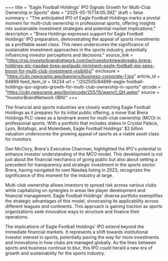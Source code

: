 +++
title = "Eagle Football Holdings' IPO Signals Growth for Multi-Club Ownership in Sports"
date = "2025-05-15T14:05:39Z"
draft = false
summary = "The anticipated IPO of Eagle Football Holdings marks a pivotal moment for multi-club ownership in professional sports, offering insights into sustainable investment strategies and potential market implications."
description = "Brera Holdings expresses support for Eagle Football Holdings' IPO preparation, demonstrating the appeal of sports investments as a profitable asset class. This news underscores the significance of sustainable investment approaches in the sports industry, potentially influencing investor perceptions and decisions."
source_link = "https://rss.investorbrandnetwork.com/iw/investorknewsbreaks-brera-holdings-plc-nasdaq-brea-applauds-imminent-eagle-football-ipo-sees-boost-for-multi-club-investment-visibility/"
enclosure = "https://cdn.newsramp.app/banners/business-corporate-1.jpg"
article_id = 84899
feed_item_id = 14234
url = "/202505/84899-eagle-football-holdings-ipo-signals-growth-for-multi-club-ownership-in-sports"
qrcode = "https://cdn.newsramp.app/ibn/qrcode/255/15/wamcf_QH.webp"
source = "InvestorBrandNetwork (IBN)"
+++

<p>The financial and sports industries are closely watching Eagle Football Holdings as it prepares for its initial public offering, a move that Brera Holdings PLC views as a landmark event for multi-club ownership (MCO) in professional sports. With a portfolio that includes stakes in Crystal Palace, Lyon, Botafogo, and Molenbeek, Eagle Football Holdings' $2 billion valuation underscores the growing appeal of sports as a viable asset class for investors.</p><p>Dan McClory, Brera's Executive Chairman, highlighted the IPO's potential to enhance investor understanding of the MCO model. This development is not just about the financial mechanics of going public but also about setting a precedent for transparency and strategic investment in the sports sector. Brera, having navigated its own Nasdaq listing in 2023, recognizes the significance of this moment for the industry at large.</p><p>Multi-club ownership allows investors to spread risk across various clubs while capitalizing on synergies in areas like player development and financial management. Eagle Football Holdings' diverse portfolio exemplifies the strategic advantages of this model, showcasing its applicability across different leagues and continents. This approach is gaining traction as sports organizations seek innovative ways to structure and finance their operations.</p><p>The implications of Eagle Football Holdings' IPO extend beyond the immediate financial markets. It represents a shift towards institutional investor interest in sports, potentially paving the way for more investments and innovations in how clubs are managed globally. As the lines between sports and business continue to blur, this IPO could herald a new era of growth and sustainability for the sports industry.</p>